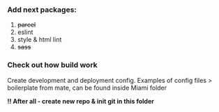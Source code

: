 ### Add next packages:
  1. ~~parcel~~
  2. eslint
  3. style & html lint
  4. ~~sass~~

### Check out how build work
Create development and deployment config. Examples of config files >  boilerplate from mate, can be found inside Miami folder

**!! After all - create new repo & init git in this folder**

<!-- Example of package.json -->
<!-- {
  "name": "gulp-boilerplate",
  "version": "1.0.0",
  "description": "Frontend boilerplate based on gulp",
  "main": "index.js",
  "scripts": {
    "init": "mate-scripts init",
    "start": "mate-scripts start",
    "lint": "mate-scripts lint",
    "test:only": "mate-scripts test",
    "build": "mate-scripts build",
    "deploy": "mate-scripts deploy",
    "update": "mate-scripts update",
    "postinstall": "npm run update",
    "test": "npm run lint && npm run test:only"
  },
  "keywords": [],
  "author": "Mate Academy",
  "license": "GPL-3.0",
  "devDependencies": {
    "@linthtml/linthtml": "^0.3.2",
    "@mate-academy/bemlint": "^0.1.1",
    "@mate-academy/eslint-config": "*",
    "@mate-academy/linthtml-config": "0.0.1",
    "@mate-academy/scripts": "^0.9.2",
    "@mate-academy/stylelint-config": "0.0.9",
    "colors": "^1.3.3",
    "eslint": "^5.16.0",
    "eslint-plugin-node": "^9.0.1",
    "gh-pages": "2.0.0",
    "gulp-htmllint": "0.0.16",
    "node-sass": "^4.14.1",
    "parcel": "^1.12.4",
    "stylelint": "^13.5.0",
    "stylelint-config-recommended-scss": "^3.3.0",
    "stylelint-scss": "^3.17.2"
  },
  "browserslist": [
    "last 2 versions"
  ],
  "mateAcademy": {
    "projectType": "layout"
  },
  "dependencies": {}
} -->

